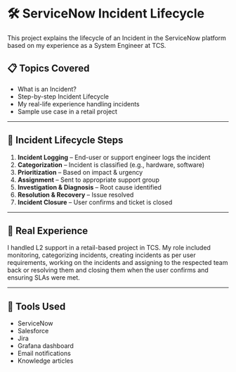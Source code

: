 # 🛠️ ServiceNow Incident Lifecycle

This project explains the lifecycle of an Incident in the ServiceNow platform based on my experience as a System Engineer at TCS.

## 📋 Topics Covered
- What is an Incident?
- Step-by-step Incident Lifecycle
- My real-life experience handling incidents
- Sample use case in a retail project

---

## 🔄 Incident Lifecycle Steps

1. **Incident Logging** – End-user or support engineer logs the incident
2. **Categorization** – Incident is classified (e.g., hardware, software)
3. **Prioritization** – Based on impact & urgency
4. **Assignment** – Sent to appropriate support group
5. **Investigation & Diagnosis** – Root cause identified
6. **Resolution & Recovery** – Issue resolved
7. **Incident Closure** – User confirms and ticket is closed

---

## 💼 Real Experience

I handled L2 support in a retail-based project in TCS. My role included monitoring, categorizing incidents, creating incidents as per user requirements, working on the incidents and assigning to the respected team back or resolving them and closing them when the user confirms and ensuring SLAs were met.

---

## 📌 Tools Used

- ServiceNow
- Salesforce
- Jira
- Grafana dashboard
- Email notifications
- Knowledge articles
